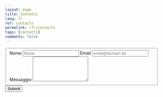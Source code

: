 ```yaml
---
layout: page
title: Contatti
lang: fr
ref: contacts
permalink: /fr/contacts
tags: [contatti]
comments: false
---
```


<div>
    <form id="fs-frm" name="simple-contact-form" accept-charset="utf-8" action="https://formspree.io/roberto+it@reale.me" method="post">
        <fieldset id="fs-frm-inputs">
            <label for="full-name">Nome</label>
            <input type="text" name="name" id="full-name" placeholder="Nome" required="">
            <label for="email-address">Email</label>
            <input type="email" name="_replyto" id="email-address" placeholder="email@domain.tld" required="">
            <label for="message">Messaggio</label>
            <textarea rows="5" name="message" id="message" required=""></textarea>
            <input type="hidden" name="_subject" id="email-subject" value="Contact Form Submission">
        </fieldset>
        <input type="submit" value="Submit">
    </form>
</div>

